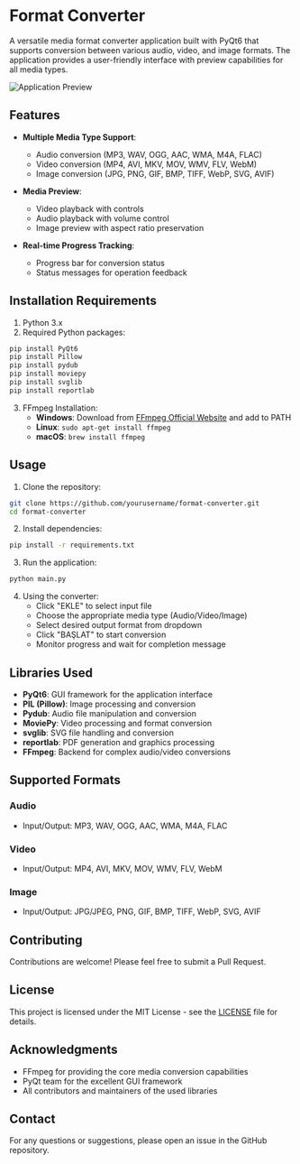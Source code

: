 # Format Converter

A versatile media format converter application built with PyQt6 that supports conversion between various audio, video, and image formats. The application provides a user-friendly interface with preview capabilities for all media types.

![Application Preview](https://hizliresim.com/85g7btc)

## Features

- **Multiple Media Type Support**:
  - Audio conversion (MP3, WAV, OGG, AAC, WMA, M4A, FLAC)
  - Video conversion (MP4, AVI, MKV, MOV, WMV, FLV, WebM)
  - Image conversion (JPG, PNG, GIF, BMP, TIFF, WebP, SVG, AVIF)

- **Media Preview**:
  - Video playback with controls
  - Audio playback with volume control
  - Image preview with aspect ratio preservation

- **Real-time Progress Tracking**:
  - Progress bar for conversion status
  - Status messages for operation feedback

## Installation Requirements

1. Python 3.x
2. Required Python packages:
```bash
pip install PyQt6
pip install Pillow
pip install pydub
pip install moviepy
pip install svglib
pip install reportlab
```

3. FFmpeg Installation:
   - **Windows**: Download from [FFmpeg Official Website](https://ffmpeg.org/download.html) and add to PATH
   - **Linux**: `sudo apt-get install ffmpeg`
   - **macOS**: `brew install ffmpeg`

## Usage

1. Clone the repository:
```bash
git clone https://github.com/yourusername/format-converter.git
cd format-converter
```

2. Install dependencies:
```bash
pip install -r requirements.txt
```

3. Run the application:
```bash
python main.py
```

4. Using the converter:
   - Click "EKLE" to select input file
   - Choose the appropriate media type (Audio/Video/Image)
   - Select desired output format from dropdown
   - Click "BAŞLAT" to start conversion
   - Monitor progress and wait for completion message

## Libraries Used

- **PyQt6**: GUI framework for the application interface
- **PIL (Pillow)**: Image processing and conversion
- **Pydub**: Audio file manipulation and conversion
- **MoviePy**: Video processing and format conversion
- **svglib**: SVG file handling and conversion
- **reportlab**: PDF generation and graphics processing
- **FFmpeg**: Backend for complex audio/video conversions

## Supported Formats

### Audio
- Input/Output: MP3, WAV, OGG, AAC, WMA, M4A, FLAC

### Video
- Input/Output: MP4, AVI, MKV, MOV, WMV, FLV, WebM

### Image
- Input/Output: JPG/JPEG, PNG, GIF, BMP, TIFF, WebP, SVG, AVIF

## Contributing

Contributions are welcome! Please feel free to submit a Pull Request.

## License

This project is licensed under the MIT License - see the [LICENSE](LICENSE) file for details.

## Acknowledgments

- FFmpeg for providing the core media conversion capabilities
- PyQt team for the excellent GUI framework
- All contributors and maintainers of the used libraries

## Contact

For any questions or suggestions, please open an issue in the GitHub repository.
